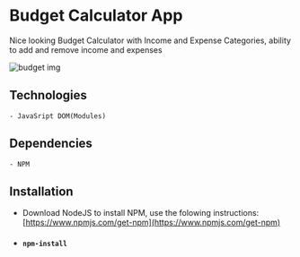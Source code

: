 # Budget Calculator App

Nice looking Budget Calculator with Income and Expense Categories, ability to add and remove income and expenses

![budget img](https://github.com/slobodan-rs/projects/blob/master/BudgetCalculator/budget.png?raw=true)

## Technologies

    - JavaSript DOM(Modules)

## Dependencies

    - NPM

## Installation

- Download NodeJS to install NPM, use the folowing instructions: [https://www.npmjs.com/get-npm](https://www.npmjs.com/get-npm)

- #### `npm-install`